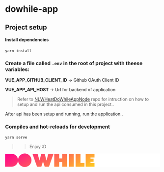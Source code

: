 # dowhile-app

## Project setup

#### Install dependencies
```
yarn install
```
### Create a file called `.env` in the root of project with theese variables:

**VUE_APP_GITHUB_CLIENT_ID** -> Github OAuth Client ID

**VUE_APP_API_HOST** -> Url for backend of application


> Refer to [NLWHeatDoWhileAppNode](https://github.com/xSallus/nlw-heat-dowhile-node) repo for intruction on how to setup and run the api consumed in this project..

After api has been setup and running, run the application..

### Compiles and hot-reloads for development
```
yarn serve
```

>> Enjoy :D

![dowhile](./src/assets/default-icons/dowhile.svg)
